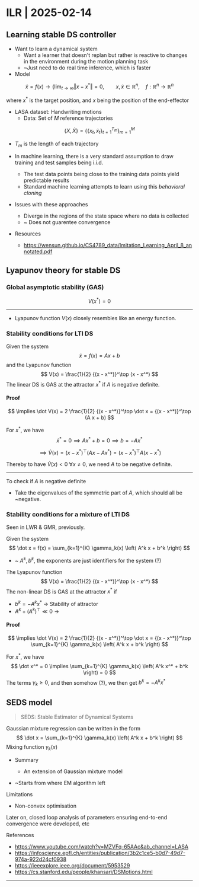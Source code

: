 # ILR | 2025-02-14

## Learning stable DS controller

- Want to learn a dynamical system
  - Want a learner that doesn't replan but rather is reactive to changes in the environment during the motion planning task
  - ~Just need to do real time inference, which is faster
- Model

$$
\dot x = f(x) \longrightarrow \Big\{ \lim_{t \to \infty} \Vert x - x^* \Vert = 0, \qquad x, \dot x \in \mathbb{R}^n, \quad f: \mathbb{R}^n \to \mathbb{R}^n
$$

where $x^*$ is the target position, and $x$ being the position of the end-effector

- LASA dataset: Handwriting motions
  - Data: Set of $M$ reference trajectories

$$
\{ X, \dot X \} = \Bigg\{ \Big\{ x_t, \dot x_t \Big\}_{t=1}^{T_m} \Bigg\}_{m=1}^{M}
$$

- $T_m$ is the length of each trajectory

- In machine learning, there is a very standard assumption to draw training and test samples being i.i.d.
  - The test data points being close to the training data points yield predictable results
  - Standard machine learning attempts to learn using this *behavioral cloning*
- Issues with these approaches
  - Diverge in the regions of the state space where no data is collected
  - ~ Does not guarentee convergence
- Resources
  - <https://wensun.github.io/CS4789_data/Imitation_Learning_April_8_annotated.pdf>

## Lyapunov theory for stable DS

### Global asymptotic stability (GAS)

$$
V(x^*) = 0
$$

---

- Lyapunov function $V(x)$ closely resembles like an energy function.

### Stability conditions for LTI DS

Given the system
$$
\dot x = f(x) = A x + b
$$
and the Lyapunov function
$$
V(x) = \frac{1}{2} {(x - x^*)}^\top (x - x^*)
$$
The linear DS is GAS at the attractor $x^*$ if $A$ is negative definite.

#### Proof

$$
\implies \dot V(x) = 2 \frac{1}{2} {(x - x^*)}^\top \dot x = {(x - x^*)}^\top (A x + b)
$$

For $x^*$, we have
$$
\dot x^* = 0 \implies A x^* + b = 0 \implies b = - A x^*
$$

$$
\implies \dot V(x) = {(x - x^*)}^\top (A x - A x^*) = {(x - x^*)}^\top A (x - x^*)
$$

Thereby to have $\dot V(x) < 0 \ \forall x \neq 0$, we need $A$ to be negative definite.

---

To check if $A$ is negative definite

- Take the eigenvalues of the symmetric part of $A$, which should all be ~negative.

### Stability conditions for a mixture of LTI DS

Seen in LWR & GMR, previously.

Given the system
$$
\dot x = f(x) = \sum_{k=1}^{K} \gamma_k(x) \left( A^k x + b^k \right)
$$

- ~ $A^k, b^k$, the exponents are just identifiers for the system (?)

The Lyapunov function
$$
V(x) = \frac{1}{2} {(x - x^*)}^\top (x - x^*)
$$
The non-linear DS is GAS at the attractor $x^*$ if

- $b^k = - A^k x^*$ $\longrightarrow$ Stability of attractor
- $A^k + {(A^k)}^\top \ll 0$ $\longrightarrow$

#### Proof

$$
\implies \dot V(x) = 2 \frac{1}{2} {(x - x^*)}^\top \dot x = {(x - x^*)}^\top \sum_{k=1}^{K} \gamma_k(x) \left( A^k x + b^k \right)
$$

For $x^*$, we have
$$
\dot x^* = 0 \implies \sum_{k=1}^{K} \gamma_k(x) \left( A^k x^* + b^k \right) = 0
$$
The terms $\gamma_k \geq 0$, and then somehow (?), we then get $b^k = - A^k x^*$

## SEDS model

> SEDS: Stable Estimator of Dynamical Systems

Gaussian mixture regression can be written in the form
$$
\dot x = \sum_{k=1}^{K} \gamma_k(x) \left( A^k x + b^k \right)
$$
Mixing function $\gamma_k(x)$

- Summary
  - An extension of Gaussian mixture model

- ~Starts from where EM algorithm left

Limitations

- Non-convex optimisation

Later on, closed loop analysis of parameters ensuring end-to-end convergence were developed, etc

References

- <https://www.youtube.com/watch?v=MZVFq-65AAc&ab_channel=LASA>
- <https://infoscience.epfl.ch/entities/publication/3b2c1ce5-b0d7-49d7-974a-922d24cf0938>
- <https://ieeexplore.ieee.org/document/5953529>
- <https://cs.stanford.edu/people/khansari/DSMotions.html>

---

